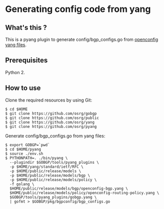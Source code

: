 # Generating config code from yang

## What's this ?

This is a pyang plugin to generate config/bgp_configs.go from
[openconfig yang files](https://github.com/openconfig/public).

## Prerequisites

Python 2.

## How to use

Clone the required resources by using Git:

```shell
$ cd $HOME
$ git clone https://github.com/osrg/gobgp
$ git clone https://github.com/osrg/public
$ git clone https://github.com/osrg/yang
$ git clone https://github.com/osrg/pyang
```

Generate config/bgp_configs.go from yang files:

```shell
$ export GOBGP=`pwd`
$ cd $HOME/pyang
$ source ./env.sh
$ PYTHONPATH=. ./bin/pyang \
  --plugindir $GOBGP/tools/pyang_plugins \
  -p $HOME/yang/standard/ietf/RFC \
  -p $HOME/public/release/models \
  -p $HOME/public/release/models/bgp \
  -p $HOME/public/release/models/policy \
  -f golang \
  $HOME/public/release/models/bgp/openconfig-bgp.yang \
  $HOME/public/release/models/policy/openconfig-routing-policy.yang \
  $GOBGP/tools/pyang_plugins/gobgp.yang \
  | gofmt > $GOBGP/pkg/bgpconfig/bgp_configs.go
```

